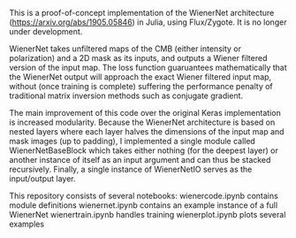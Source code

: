 This is a proof-of-concept implementation of the WienerNet architecture (https://arxiv.org/abs/1905.05846) 
in Julia, using Flux/Zygote. It is no longer under development. 

WienerNet takes unfiltered maps of the CMB (either intensity or polarization) and a 2D mask as its inputs, 
and outputs a Wiener filtered version of the input map. The loss function guaruantees mathematically that 
the WienerNet output will approach the exact Wiener filtered input map, without (once training is complete)
suffering the performance penalty of traditional matrix inversion methods such as conjugate gradient. 

The main improvement of this code over the original Keras implementation is increased modularity. Because 
the WienerNet architecture is based on nested layers where each layer halves the dimensions of the input 
map and mask images (up to padding), I implemented a single module called WienerNetBaseBlock which takes 
either nothing (for the deepest layer) or another instance of itself as an input argument and can thus be 
stacked recursively. Finally, a single instance of WienerNetIO serves as the input/output layer. 

This repository consists of several notebooks:
wienercode.ipynb contains module definitions
wienernet.ipynb contains an example instance of a full WienerNet
wienertrain.ipynb handles training
wienerplot.ipynb plots several examples 
